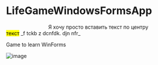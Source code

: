 # LifeGameWindowsFormsApp
<center>Я хочу просто вставить текст по центру</center>
<mark>текст</mark>
_f tckb z dcnfdk. djn nfr_

Game to learn WinForms

![image](https://github.com/Roksikod/LifeGameWindowsFormsApp/assets/67091333/b4d6801b-6b5e-43ef-bc2a-76e48a2e284b)
